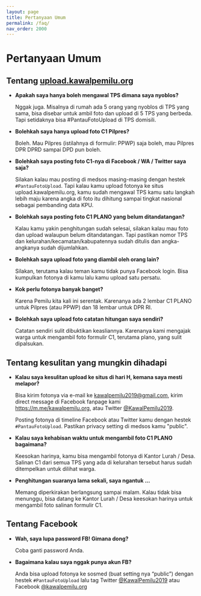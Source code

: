 ```yaml
---
layout: page
title: Pertanyaan Umum
permalink: /faq/
nav_order: 2000
---
```


# Pertanyaan Umum

## Tentang [upload.kawalpemilu.org](https://upload.kawalpemilu.org)

* **Apakah saya hanya boleh mengawal TPS dimana saya nyoblos?**

  Nggak juga. Misalnya di rumah ada 5 orang yang nyoblos di TPS yang sama, bisa
  disebar untuk ambil foto dan upload di 5 TPS yang berbeda. Tapi setidaknya
  bisa #PantauFotoUpload di TPS domisili.

* **Bolehkah saya hanya upload foto C1 Pilpres?**

  Boleh. Mau Pilpres (istilahnya di formulir: PPWP) saja boleh, mau Pilpres DPR
  DPRD sampai DPD pun boleh.

* **Bolehkah saya posting foto C1-nya di Facebook / WA / Twitter saya saja?**

  Silakan kalau mau posting di medsos masing-masing dengan hestek
  `#PantauFotoUpload`. Tapi kalau kamu upload fotonya ke situs
  upload.kawalpemilu.org, kamu sudah mengawal TPS kamu satu langkah lebih maju
  karena angka di foto itu dihitung sampai tingkat nasional sebagai pembanding
  data KPU.

* **Bolehkah saya posting foto C1 PLANO yang belum ditandatangan?**

  Kalau kamu yakin penghitungan sudah selesai, silakan kalau mau foto dan
  upload walaupun belum ditandatangan. Tapi pastikan nomor TPS dan
  kelurahan/kecamatan/kabupatennya sudah ditulis dan angka-angkanya sudah
  dijumlahkan.

* **Bolehkah saya upload foto yang diambil oleh orang lain?**

  Silakan, terutama kalau teman kamu tidak punya Facebook login. Bisa kumpulkan
  fotonya di kamu lalu kamu upload satu persatu.

* **Kok perlu fotonya banyak banget?**

  Karena Pemilu kita kali ini serentak. Karenanya ada 2 lembar C1 PLANO untuk
  Pilpres (atau PPWP) dan 18 lembar untuk DPR RI.

* **Bolehkah saya upload foto catatan hitungan saya sendiri?**

  Catatan sendiri sulit dibuktikan keasliannya. Karenanya kami mengajak warga
  untuk mengambil foto formulir C1, terutama plano, yang sulit dipalsukan.

## Tentang kesulitan yang mungkin dihadapi

* **Kalau saya kesulitan upload ke situs di hari H, kemana saya mesti melapor?**

  Bisa kirim fotonya via e-mail ke <kawalpemilu2019@gmail.com>, kirim direct
  message di Facebook fanpage kami <https://m.me/kawalpemilu.org>, atau Twitter
  [@KawalPemilu2019](https://twitter.com/kawalpemilu2019).

  Posting fotonya di timeline Facebook atau Twitter kamu dengan hestek
  `#PantauFotoUpload`. Pastikan privacy setting di medsos kamu "public".

* **Kalau saya kehabisan waktu untuk mengambil foto C1 PLANO bagaimana?**

  Keesokan harinya, kamu bisa mengambil fotonya di Kantor Lurah / Desa. Salinan
  C1 dari semua TPS yang ada di kelurahan tersebut harus sudah ditempelkan
  untuk dilihat warga.

* **Penghitungan suaranya lama sekali, saya ngantuk ...**

  Memang diperkirakan berlangsung sampai malam. Kalau tidak bisa menunggu, bisa
  datang ke Kantor Lurah / Desa keesokan harinya untuk mengambil foto salinan
  formulir C1.

## Tentang Facebook

* **Wah, saya lupa password FB! Gimana dong?**

  Coba ganti password Anda.

* **Bagaimana kalau saya nggak punya akun FB?**

  Anda bisa upload fotonya ke sosmed (buat setting nya “public”) dengan hestek
  `#PantauFotoUpload` lalu tag Twitter
  [@KawalPemilu2019](https://twitter.com/kawalpemilu2019) atau Facebook
  [@kawalpemilu.org](https://www.facebook.com/kawalpemilu.org)

